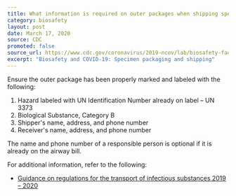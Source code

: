 ```yaml
---
title: What information is required on outer packages when shipping specimens with dry ice?
category: biosafety
layout: post
date: March 17, 2020
source: CDC
promoted: false
source_url: https://www.cdc.gov/coronavirus/2019-ncov/lab/biosafety-faqs.html
excerpt: "Biosafety and COVID-19: Specimen packaging and shipping"
---
```


Ensure the outer package has been properly marked and labeled with the following:

1. Hazard labeled with UN Identification Number already on label – UN 3373
2. Biological Substance, Category B
3. Shipper's name, address, and phone number
4. Receiver's name, address, and phone number

The name and phone number of a responsible person is optional if it is already on the airway bill.

For additional information, refer to the following:

* [Guidance on regulations for the transport of infectious substances 2019 – 2020](https://apps.who.int/iris/bitstream/handle/10665/325884/WHO-WHE-CPI-2019.20-eng.pdf?ua=1)